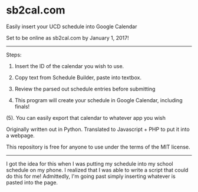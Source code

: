 # sb2cal.com
Easily insert your UCD schedule into Google Calendar

Set to be online as sb2cal.com by January 1, 2017!

--------------------------------------------------------------------------------------------

Steps:

1. Insert the ID of the calendar you wish to use.

2. Copy text from Schedule Builder, paste into textbox.

3. Review the parsed out schedule entries before submitting

4. This program will create your schedule in Google Calendar, including finals!

(5). You can easily export that calendar to whatever app you wish

Originally written out in Python. Translated to Javascript + PHP to put it into a webpage.


This repository is free for anyone to use under the terms of the MIT license.

--------------------------------------------------------------------------------------------

I got the idea for this when I was putting my schedule into my school schedule on my phone.
I realized that I was able to write a script that could do this for me! Admittedly, I'm going past simply inserting whatever is pasted into the page.
